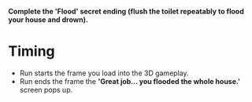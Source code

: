 **Complete the 'Flood' secret ending (flush the toilet repeatably to flood your house and drown).**

# Timing

- Run starts the frame you load into the 3D gameplay.
- Run ends the frame the **'Great job... you flooded the whole house.'** screen pops up.
